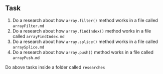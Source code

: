 ## Task
1. Do a research about how `array.filter()` method works in a file called `arrayFilter.md`
2. Do a research about how `array.findIndex()` method works in a file called `arrayFindIndex.md`
3. Do a research about how `array.splice()` method works in a file called `arraySplice.md`
4. Do a research about how `array.push()` method works in a file called `arrayPush.md`

Do above tasks inside a folder called `researches`